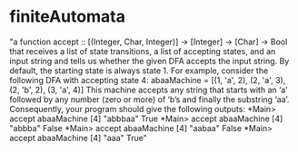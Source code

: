 # finiteAutomata
"a function
accept :: [(Integer, Char, Integer)] -> [Integer] -> [Char] -> Bool
that receives a list of state transitions, a list of accepting states, and an input string and
tells us whether the given DFA accepts the input string. By default, the starting state is
always state 1. For example, consider the following DFA with accepting state 4:
abaaMachine = [(1, 'a', 2), (2, 'a', 3), (2, 'b', 2), (3, 'a', 4)]
This machine accepts any string that starts with an ‘a’ followed by any number (zero or
more) of ‘b’s and finally the substring ‘aa’. Consequently, your program should give the
following outputs:
*Main> accept abaaMachine [4] "abbbaa"
True
*Main> accept abaaMachine [4] "abbba"
False
*Main> accept abaaMachine [4] "aabaa"
False
*Main> accept abaaMachine [4] "aaa"
True"

